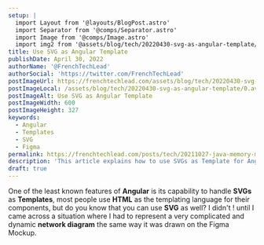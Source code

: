 ```yaml
---
setup: |
  import Layout from '@layouts/BlogPost.astro'
  import Separator from '@comps/Separator.astro'
  import Image from '@comps/Image.astro'
  import img2 from '@assets/blog/tech/20220430-svg-as-angular-template/0.avif'
title: Use SVG as Angular Template
publishDate: April 30, 2022
authorName: '@FrenchTechLead'
authorSocial: 'https://twitter.com/FrenchTechLead'
postImageUrl: https://frenchtechlead.com/assets/blog/tech/20220430-svg-as-angular-template/0.jpg
postImageLocal: /assets/blog/tech/20220430-svg-as-angular-template/0.avif
postImageAlt: Use SVG as Angular Template
postImageWidth: 600
postImageHeight: 327
keywords:
  - Angular
  - Templates
  - SVG
  - Figma
permalink: https://frenchtechlead.com/posts/tech/20211027-java-memory-management/
description: 'This article explains how to use SVGs as Template for Angular Components'
draft: true
---
```


One of the least known features of **Angular** is its capability to handle **SVGs** as **Templates**, most people use **HTML** as the templating language for their components, but do you know that you can use **SVG** as well? I didn't ! until I came across a situation where I had to represent a very complicated and dynamic **network diagram** the same way it was drawn on the Figma Mockup.

<Separator/>



